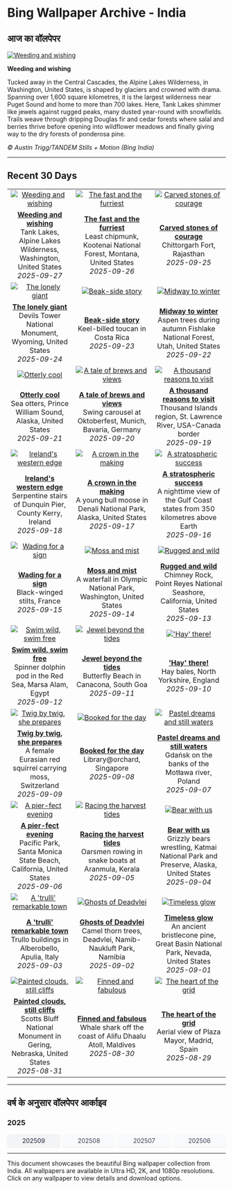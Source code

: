 # Bing Wallpaper Archive - India

## आज का वॉलपेपर

[![Weeding and wishing](https://www.bing.com/th?id=OHR.TankLakes_EN-IN3018873170_UHD.jpg&pid=hp&w=2560)](https://bing.codexun.com/in/detail/20250927)

**Weeding and wishing**

Tucked away in the Central Cascades, the Alpine Lakes Wilderness, in Washington, United States, is shaped by glaciers and crowned with drama. Spanning over 1,600 square kilometres, it is the largest wilderness near Puget Sound and home to more than 700 lakes. Here, Tank Lakes shimmer like jewels against rugged peaks, many dusted year-round with snowfields. Trails weave through dripping Douglas fir and cedar forests where salal and berries thrive before opening into wildflower meadows and finally giving way to the dry forests of ponderosa pine.

*© Austin Trigg/TANDEM Stills + Motion (Bing India)*

---

## Recent 30 Days

| | | |
|:---:|:---:|:---:|
| [![Weeding and wishing](https://www.bing.com/th?id=OHR.TankLakes_EN-IN3018873170_UHD.jpg&pid=hp&w=2560)](https://bing.codexun.com/in/detail/20250927) | [![The fast and the furriest](https://www.bing.com/th?id=OHR.AutumnChipmunk_EN-IN2843120599_UHD.jpg&pid=hp&w=2560)](https://bing.codexun.com/in/detail/20250926) | [![Carved stones of courage](https://www.bing.com/th?id=OHR.FortChittorgarh_EN-IN2683894887_UHD.jpg&pid=hp&w=2560)](https://bing.codexun.com/in/detail/20250925) | 
| **[Weeding and wishing](https://bing.codexun.com/in/detail/20250927)**<br>Tank Lakes, Alpine Lakes Wilderness, Washington, United States<br>*2025-09-27* | **[The fast and the furriest](https://bing.codexun.com/in/detail/20250926)**<br>Least chipmunk, Kootenai National Forest, Montana, United States<br>*2025-09-26* | **[Carved stones of courage](https://bing.codexun.com/in/detail/20250925)**<br>Chittorgarh Fort, Rajasthan<br>*2025-09-25* | 
| [![The lonely giant](https://www.bing.com/th?id=OHR.BearLodge_EN-IN2528556725_UHD.jpg&pid=hp&w=2560)](https://bing.codexun.com/in/detail/20250924) | [![Beak-side story](https://www.bing.com/th?id=OHR.ToucanForest_EN-IN2300582458_UHD.jpg&pid=hp&w=2560)](https://bing.codexun.com/in/detail/20250923) | [![Midway to winter](https://www.bing.com/th?id=OHR.AspenEquinox_EN-IN2120497410_UHD.jpg&pid=hp&w=2560)](https://bing.codexun.com/in/detail/20250922) | 
| **[The lonely giant](https://bing.codexun.com/in/detail/20250924)**<br>Devils Tower National Monument, Wyoming, United States<br>*2025-09-24* | **[Beak-side story](https://bing.codexun.com/in/detail/20250923)**<br>Keel-billed toucan in Costa Rica<br>*2025-09-23* | **[Midway to winter](https://bing.codexun.com/in/detail/20250922)**<br>Aspen trees during autumn Fishlake National Forest, Utah, United States<br>*2025-09-22* | 
| [![Otterly cool](https://www.bing.com/th?id=OHR.IceOtters_EN-IN7472097384_UHD.jpg&pid=hp&w=2560)](https://bing.codexun.com/in/detail/20250921) | [![A tale of brews and views](https://www.bing.com/th?id=OHR.OktoberfestSwing_EN-IN7246404187_UHD.jpg&pid=hp&w=2560)](https://bing.codexun.com/in/detail/20250920) | [![A thousand reasons to visit](https://www.bing.com/th?id=OHR.ThousandIslands_EN-IN6967814594_UHD.jpg&pid=hp&w=2560)](https://bing.codexun.com/in/detail/20250919) | 
| **[Otterly cool](https://bing.codexun.com/in/detail/20250921)**<br>Sea otters, Prince William Sound, Alaska, United States<br>*2025-09-21* | **[A tale of brews and views](https://bing.codexun.com/in/detail/20250920)**<br>Swing carousel at Oktoberfest, Munich, Bavaria, Germany<br>*2025-09-20* | **[A thousand reasons to visit](https://bing.codexun.com/in/detail/20250919)**<br>Thousand Islands region, St. Lawrence River, USA-Canada border<br>*2025-09-19* | 
| [![Ireland's western edge](https://www.bing.com/th?id=OHR.DunquinIreland_EN-IN2211431419_UHD.jpg&pid=hp&w=2560)](https://bing.codexun.com/in/detail/20250918) | [![A crown in the making](https://www.bing.com/th?id=OHR.YoungMoose_EN-IN1905120338_UHD.jpg&pid=hp&w=2560)](https://bing.codexun.com/in/detail/20250917) | [![A stratospheric success](https://www.bing.com/th?id=OHR.OzoneEarth_EN-IN1801873889_UHD.jpg&pid=hp&w=2560)](https://bing.codexun.com/in/detail/20250916) | 
| **[Ireland's western edge](https://bing.codexun.com/in/detail/20250918)**<br>Serpentine stairs of Dunquin Pier, County Kerry, Ireland<br>*2025-09-18* | **[A crown in the making](https://bing.codexun.com/in/detail/20250917)**<br>A young bull moose in Denali National Park, Alaska, United States<br>*2025-09-17* | **[A stratospheric success](https://bing.codexun.com/in/detail/20250916)**<br>A nighttime view of the Gulf Coast states from 350 kilometres above Earth<br>*2025-09-16* | 
| [![Wading for a sign](https://www.bing.com/th?id=OHR.Echasse_EN-IN1542383073_UHD.jpg&pid=hp&w=2560)](https://bing.codexun.com/in/detail/20250915) | [![Moss and mist](https://www.bing.com/th?id=OHR.HohWaterfall_EN-IN1403285660_UHD.jpg&pid=hp&w=2560)](https://bing.codexun.com/in/detail/20250914) | [![Rugged and wild](https://www.bing.com/th?id=OHR.PointReyesSeashore_EN-IN1229615007_UHD.jpg&pid=hp&w=2560)](https://bing.codexun.com/in/detail/20250913) | 
| **[Wading for a sign](https://bing.codexun.com/in/detail/20250915)**<br>Black-winged stilts, France<br>*2025-09-15* | **[Moss and mist](https://bing.codexun.com/in/detail/20250914)**<br>A waterfall in Olympic National Park, Washington, United States<br>*2025-09-14* | **[Rugged and wild](https://bing.codexun.com/in/detail/20250913)**<br>Chimney Rock, Point Reyes National Seashore, California, United States<br>*2025-09-13* | 
| [![Swim wild, swim free](https://www.bing.com/th?id=OHR.SpinnerDolphins_EN-IN0873508505_UHD.jpg&pid=hp&w=2560)](https://bing.codexun.com/in/detail/20250912) | [![Jewel beyond the tides](https://www.bing.com/th?id=OHR.ButterflyBeach_EN-IN0695823552_UHD.jpg&pid=hp&w=2560)](https://bing.codexun.com/in/detail/20250911) | [!['Hay' there!](https://www.bing.com/th?id=OHR.YorkshireHay_EN-IN0275886002_UHD.jpg&pid=hp&w=2560)](https://bing.codexun.com/in/detail/20250910) | 
| **[Swim wild, swim free](https://bing.codexun.com/in/detail/20250912)**<br>Spinner dolphin pod in the Red Sea, Marsa Alam, Egypt<br>*2025-09-12* | **[Jewel beyond the tides](https://bing.codexun.com/in/detail/20250911)**<br>Butterfly Beach in Canacona, South Goa<br>*2025-09-11* | **['Hay' there!](https://bing.codexun.com/in/detail/20250910)**<br>Hay bales, North Yorkshire, England<br>*2025-09-10* | 
| [![Twig by twig, she prepares](https://www.bing.com/th?id=OHR.SwissSquirrel_EN-IN0066763187_UHD.jpg&pid=hp&w=2560)](https://bing.codexun.com/in/detail/20250909) | [![Booked for the day](https://www.bing.com/th?id=OHR.OrchardLibrary_EN-IN9883780906_UHD.jpg&pid=hp&w=2560)](https://bing.codexun.com/in/detail/20250908) | [![Pastel dreams and still waters](https://www.bing.com/th?id=OHR.BlueGdansk_EN-IN9703793186_UHD.jpg&pid=hp&w=2560)](https://bing.codexun.com/in/detail/20250907) | 
| **[Twig by twig, she prepares](https://bing.codexun.com/in/detail/20250909)**<br>A female Eurasian red squirrel carrying moss, Switzerland<br>*2025-09-09* | **[Booked for the day](https://bing.codexun.com/in/detail/20250908)**<br>Library@orchard, Singapore<br>*2025-09-08* | **[Pastel dreams and still waters](https://bing.codexun.com/in/detail/20250907)**<br>Gdańsk on the banks of the Motława river, Poland<br>*2025-09-07* | 
| [![A pier-fect evening](https://www.bing.com/th?id=OHR.SunsetPier_EN-IN9369889790_UHD.jpg&pid=hp&w=2560)](https://bing.codexun.com/in/detail/20250906) | [![Racing the harvest tides](https://www.bing.com/th?id=OHR.BoatraceOnam_EN-IN9170886628_UHD.jpg&pid=hp&w=2560)](https://bing.codexun.com/in/detail/20250905) | [![Bear with us](https://www.bing.com/th?id=OHR.WrestlingBears_EN-IN9132458412_UHD.jpg&pid=hp&w=2560)](https://bing.codexun.com/in/detail/20250904) | 
| **[A pier-fect evening](https://bing.codexun.com/in/detail/20250906)**<br>Pacific Park, Santa Monica State Beach, California, United States<br>*2025-09-06* | **[Racing the harvest tides](https://bing.codexun.com/in/detail/20250905)**<br>Oarsmen rowing in snake boats at Aranmula, Kerala<br>*2025-09-05* | **[Bear with us](https://bing.codexun.com/in/detail/20250904)**<br>Grizzly bears wrestling, Katmai National Park and Preserve, Alaska, United States<br>*2025-09-04* | 
| [![A 'trulli' remarkable town](https://www.bing.com/th?id=OHR.TrulliHouses_EN-IN4494179096_UHD.jpg&pid=hp&w=2560)](https://bing.codexun.com/in/detail/20250903) | [![Ghosts of Deadvlei](https://www.bing.com/th?id=OHR.DeadvleiTrees_EN-IN4217239314_UHD.jpg&pid=hp&w=2560)](https://bing.codexun.com/in/detail/20250902) | [![Timeless glow](https://www.bing.com/th?id=OHR.PerseidsPine_EN-IN9650707879_UHD.jpg&pid=hp&w=2560)](https://bing.codexun.com/in/detail/20250901) | 
| **[A 'trulli' remarkable town](https://bing.codexun.com/in/detail/20250903)**<br>Trullo buildings in Alberobello, Apulia, Italy<br>*2025-09-03* | **[Ghosts of Deadvlei](https://bing.codexun.com/in/detail/20250902)**<br>Camel thorn trees, Deadvlei, Namib-Naukluft Park, Namibia<br>*2025-09-02* | **[Timeless glow](https://bing.codexun.com/in/detail/20250901)**<br>An ancient bristlecone pine, Great Basin National Park, Nevada, United States<br>*2025-09-01* | 
| [![Painted clouds, still cliffs](https://www.bing.com/th?id=OHR.ScottsBluff_EN-IN3788273216_UHD.jpg&pid=hp&w=2560)](https://bing.codexun.com/in/detail/20250831) | [![Finned and fabulous](https://www.bing.com/th?id=OHR.MaldivesWhaleShark_EN-IN3643535243_UHD.jpg&pid=hp&w=2560)](https://bing.codexun.com/in/detail/20250830) | [![The heart of the grid](https://www.bing.com/th?id=OHR.PlazaMayor_EN-IN3487561181_UHD.jpg&pid=hp&w=2560)](https://bing.codexun.com/in/detail/20250829) | 
| **[Painted clouds, still cliffs](https://bing.codexun.com/in/detail/20250831)**<br>Scotts Bluff National Monument in Gering, Nebraska, United States<br>*2025-08-31* | **[Finned and fabulous](https://bing.codexun.com/in/detail/20250830)**<br>Whale shark off the coast of Alifu Dhaalu Atoll, Maldives<br>*2025-08-30* | **[The heart of the grid](https://bing.codexun.com/in/detail/20250829)**<br>Aerial view of Plaza Mayor, Madrid, Spain<br>*2025-08-29* | 


---

## वर्ष के अनुसार वॉलपेपर आर्काइव

### 2025
<div style="display: grid; grid-template-columns: repeat(auto-fit, minmax(80px, 1fr)); gap: 6px; margin: 12px 0;">
<a href="https://bing.codexun.com/in/archive/202509" style="padding: 6px 12px; font-size: 14px; border-radius: 6px; box-shadow: 0 1px 2px rgba(0,0,0,0.1); background-color: #f3f4f6; color: #374151; text-decoration: none; text-align: center; transition: background-color 0.2s ease; font-weight: 500;">202509</a>
<a href="https://bing.codexun.com/in/archive/202508" style="padding: 6px 12px; font-size: 14px; border-radius: 6px; box-shadow: 0 1px 2px rgba(0,0,0,0.1); background-color: #f9fafb; color: #374151; text-decoration: none; text-align: center; transition: background-color 0.2s ease;">202508</a>
<a href="https://bing.codexun.com/in/archive/202507" style="padding: 6px 12px; font-size: 14px; border-radius: 6px; box-shadow: 0 1px 2px rgba(0,0,0,0.1); background-color: #f9fafb; color: #374151; text-decoration: none; text-align: center; transition: background-color 0.2s ease;">202507</a>
<a href="https://bing.codexun.com/in/archive/202506" style="padding: 6px 12px; font-size: 14px; border-radius: 6px; box-shadow: 0 1px 2px rgba(0,0,0,0.1); background-color: #f9fafb; color: #374151; text-decoration: none; text-align: center; transition: background-color 0.2s ease;">202506</a>
</div>



---

This document showcases the beautiful Bing wallpaper collection from India. All wallpapers are available in Ultra HD, 2K, and 1080p resolutions. Click on any wallpaper to view details and download options.
